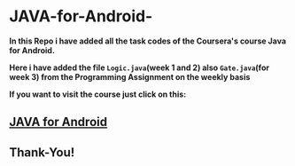 # JAVA-for-Android-
**In this Repo i have added all the task codes of the Coursera's course Java for Android.**

**Here i have added the file ```Logic.java```(week 1 and 2) also ```Gate.java```(for week 3) from the Programming Assignment on the weekly basis**

**If you want to visit the course just click on this:**

## [JAVA for Android](https://coursera.org/share/744eb1f218713186fb68f5d8119b33d2)

## Thank-You!
